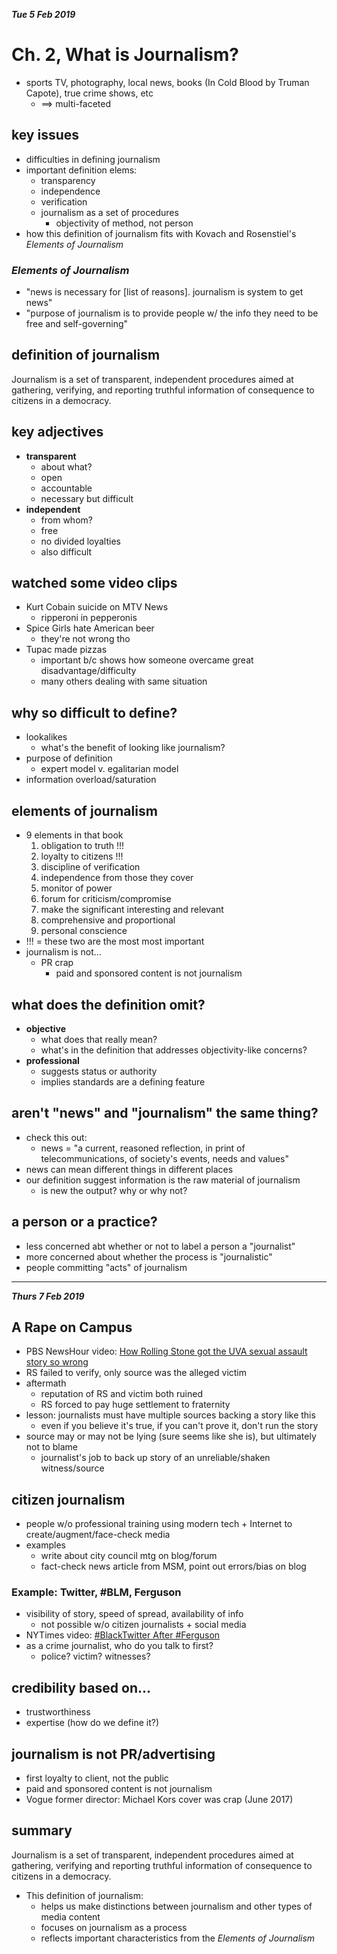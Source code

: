 ***Tue 5 Feb 2019***
# Ch. 2, What is Journalism?

* sports TV, photography, local news, books (In Cold Blood by Truman Capote), true crime shows, etc
  * $\implies$ multi-faceted

## key issues

* difficulties in defining journalism
* important definition elems:
  * transparency
  * independence
  * verification
  * journalism as a set of procedures
    * objectivity of method, not person
* how this definition of journalism fits with Kovach and Rosenstiel's *Elements of Journalism*

### *Elements of Journalism*

* "news is necessary for [list of reasons]. journalism is system to get news"
* "purpose of journalism is to provide people w/ the info they need to be free and self-governing"

## definition of journalism

Journalism is a set of transparent, independent procedures aimed at gathering, verifying, and reporting truthful information of consequence to citizens in a democracy.

## key adjectives

* **transparent**
  * about what?
  * open
  * accountable
  * necessary but difficult
* **independent**
  * from whom?
  * free
  * no divided loyalties
  * also difficult

## watched some video clips

* Kurt Cobain suicide on MTV News
  * ripperoni in pepperonis
* Spice Girls hate American beer
  * they're not wrong tho
* Tupac made pizzas
  * important b/c shows how someone overcame great disadvantage/difficulty
  * many others dealing with same situation

## why so difficult to define?

* lookalikes
  * what's the benefit of looking like journalism?
* purpose of definition
  * expert model v. egalitarian model
* information overload/saturation

## elements of journalism

* 9 elements in that book
  1. obligation to truth !!!
  2. loyalty to citizens !!!
  3. discipline of verification
  4. independence from those they cover
  5. monitor of power
  6. forum for criticism/compromise
  7. make the significant interesting and relevant
  8. comprehensive and proportional
  9. personal conscience
* !!! = these two are the most most important
* journalism is not...
  * PR crap
    * paid and sponsored content is not journalism

## what does the definition omit?

* **objective**
  * what does that really mean?
  * what's in the definition that addresses objectivity-like concerns?
* **professional**
  * suggests status or authority
  * implies standards are a defining feature

## aren't "news" and "journalism" the same thing?

* check this out:
  * news = "a current, reasoned reflection, in print of telecommunications, of society's events, needs and values"
* news can mean different things in different places
* our definition suggest information is the raw material of journalism
  * is new the output? why or why not?

## a person or a practice?

* less concerned abt whether or not to label a person a "journalist"
* more concerned about whether the process is "journalistic"
* people committing "acts" of journalism

---

***Thurs 7 Feb 2019***

## A Rape on Campus

* PBS NewsHour video: [How Rolling Stone got the UVA sexual assault story so wrong](https://www.youtube.com/watch?v=nXOYXH3ZsRE)
* RS failed to verify, only source was the alleged victim
* aftermath
  * reputation of RS and victim both ruined
  * RS forced to pay huge settlement to fraternity
* lesson: journalists must have multiple sources backing a story like this
  * even if you believe it's true, if you can't prove it, don't run the story
* source may or may not be lying (sure seems like she is), but ultimately not to blame
  * journalist's job to back up story of an unreliable/shaken witness/source

## citizen journalism

* people w/o professional training using modern tech + Internet to create/augment/face-check media
* examples
  * write about city council mtg on blog/forum
  * fact-check news article from MSM, point out errors/bias on blog

### Example: Twitter, #BLM, Ferguson

* visibility of story, speed of spread, availability of info
  * not possible w/o citizen journalists + social media
* NYTimes video: [#BlackTwitter After #Ferguson](https://www.nytimes.com/video/us/100000003841604/blacktwitter-after-ferguson.html)
* as a crime journalist, who do you talk to first?
  * police? victim? witnesses?

## credibility based on...

* trustworthiness
* expertise (how do we define it?)

## journalism is not PR/advertising

* first loyalty to client, not the public
* paid and sponsored content is not journalism
* Vogue former director: Michael Kors cover was crap (June 2017)

## summary

Journalism is a set of transparent, independent procedures aimed at gathering, verifying and reporting truthful information of consequence to citizens in a democracy.

* This definition of journalism:
  * helps us make distinctions between journalism and other types of media content
  * focuses on journalism as a process
  * reflects important characteristics from the *Elements of Journalism*
